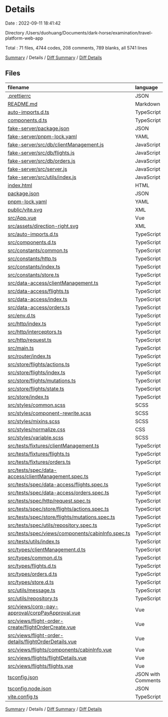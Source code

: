 # Details

Date : 2022-09-11 18:41:42

Directory /Users/duohuang/Documents/dark-horse/examination/travel-platform-web-app

Total : 71 files,  4744 codes, 208 comments, 789 blanks, all 5741 lines

[Summary](results.md) / Details / [Diff Summary](diff.md) / [Diff Details](diff-details.md)

## Files
| filename | language | code | comment | blank | total |
| :--- | :--- | ---: | ---: | ---: | ---: |
| [.prettierrc](/.prettierrc) | JSON | 15 | 0 | 1 | 16 |
| [README.md](/README.md) | Markdown | 9 | 0 | 8 | 17 |
| [auto-imports.d.ts](/auto-imports.d.ts) | TypeScript | 3 | 1 | 2 | 6 |
| [components.d.ts](/components.d.ts) | TypeScript | 22 | 3 | 3 | 28 |
| [fake-server/package.json](/fake-server/package.json) | JSON | 19 | 0 | 1 | 20 |
| [fake-server/pnpm-lock.yaml](/fake-server/pnpm-lock.yaml) | YAML | 534 | 0 | 94 | 628 |
| [fake-server/src/db/clientManagement.js](/fake-server/src/db/clientManagement.js) | JavaScript | 28 | 0 | 2 | 30 |
| [fake-server/src/db/flights.js](/fake-server/src/db/flights.js) | JavaScript | 76 | 0 | 2 | 78 |
| [fake-server/src/db/orders.js](/fake-server/src/db/orders.js) | JavaScript | 30 | 0 | 2 | 32 |
| [fake-server/src/server.js](/fake-server/src/server.js) | JavaScript | 61 | 13 | 11 | 85 |
| [fake-server/src/utils/index.js](/fake-server/src/utils/index.js) | JavaScript | 1 | 0 | 1 | 2 |
| [index.html](/index.html) | HTML | 13 | 0 | 1 | 14 |
| [package.json](/package.json) | JSON | 43 | 0 | 1 | 44 |
| [pnpm-lock.yaml](/pnpm-lock.yaml) | YAML | 1,863 | 0 | 296 | 2,159 |
| [public/vite.svg](/public/vite.svg) | XML | 1 | 0 | 0 | 1 |
| [src/App.vue](/src/App.vue) | Vue | 12 | 0 | 3 | 15 |
| [src/assets/direction-right.svg](/src/assets/direction-right.svg) | XML | 1 | 0 | 0 | 1 |
| [src/auto-imports.d.ts](/src/auto-imports.d.ts) | TypeScript | 3 | 1 | 2 | 6 |
| [src/components.d.ts](/src/components.d.ts) | TypeScript | 25 | 3 | 3 | 31 |
| [src/constants/common.ts](/src/constants/common.ts) | TypeScript | 1 | 0 | 1 | 2 |
| [src/constants/http.ts](/src/constants/http.ts) | TypeScript | 30 | 15 | 4 | 49 |
| [src/constants/index.ts](/src/constants/index.ts) | TypeScript | 3 | 0 | 1 | 4 |
| [src/constants/store.ts](/src/constants/store.ts) | TypeScript | 6 | 0 | 2 | 8 |
| [src/data-access/clientManagement.ts](/src/data-access/clientManagement.ts) | TypeScript | 32 | 1 | 3 | 36 |
| [src/data-access/flights.ts](/src/data-access/flights.ts) | TypeScript | 20 | 0 | 4 | 24 |
| [src/data-access/index.ts](/src/data-access/index.ts) | TypeScript | 3 | 0 | 1 | 4 |
| [src/data-access/orders.ts](/src/data-access/orders.ts) | TypeScript | 11 | 0 | 3 | 14 |
| [src/env.d.ts](/src/env.d.ts) | TypeScript | 12 | 2 | 3 | 17 |
| [src/http/index.ts](/src/http/index.ts) | TypeScript | 1 | 0 | 1 | 2 |
| [src/http/interceptors.ts](/src/http/interceptors.ts) | TypeScript | 74 | 13 | 17 | 104 |
| [src/http/request.ts](/src/http/request.ts) | TypeScript | 45 | 4 | 8 | 57 |
| [src/main.ts](/src/main.ts) | TypeScript | 9 | 0 | 4 | 13 |
| [src/router/index.ts](/src/router/index.ts) | TypeScript | 36 | 0 | 5 | 41 |
| [src/store/flights/actions.ts](/src/store/flights/actions.ts) | TypeScript | 13 | 0 | 3 | 16 |
| [src/store/flights/index.ts](/src/store/flights/index.ts) | TypeScript | 3 | 0 | 1 | 4 |
| [src/store/flights/mutations.ts](/src/store/flights/mutations.ts) | TypeScript | 8 | 0 | 3 | 11 |
| [src/store/flights/state.ts](/src/store/flights/state.ts) | TypeScript | 4 | 0 | 2 | 6 |
| [src/store/index.ts](/src/store/index.ts) | TypeScript | 10 | 0 | 3 | 13 |
| [src/styles/common.scss](/src/styles/common.scss) | SCSS | 8 | 0 | 2 | 10 |
| [src/styles/component-rewrite.scss](/src/styles/component-rewrite.scss) | SCSS | 0 | 0 | 1 | 1 |
| [src/styles/mixins.scss](/src/styles/mixins.scss) | SCSS | 20 | 0 | 4 | 24 |
| [src/styles/normalize.css](/src/styles/normalize.css) | CSS | 146 | 131 | 75 | 352 |
| [src/styles/variable.scss](/src/styles/variable.scss) | SCSS | 11 | 2 | 4 | 17 |
| [src/tests/fixtures/clientManagement.ts](/src/tests/fixtures/clientManagement.ts) | TypeScript | 37 | 0 | 3 | 40 |
| [src/tests/fixtures/flights.ts](/src/tests/fixtures/flights.ts) | TypeScript | 85 | 0 | 3 | 88 |
| [src/tests/fixtures/orders.ts](/src/tests/fixtures/orders.ts) | TypeScript | 35 | 0 | 3 | 38 |
| [src/tests/spec/data-access/clientManagement.spec.ts](/src/tests/spec/data-access/clientManagement.spec.ts) | TypeScript | 22 | 0 | 4 | 26 |
| [src/tests/spec/data-access/flights.spec.ts](/src/tests/spec/data-access/flights.spec.ts) | TypeScript | 15 | 0 | 3 | 18 |
| [src/tests/spec/data-access/orders.spec.ts](/src/tests/spec/data-access/orders.spec.ts) | TypeScript | 10 | 0 | 2 | 12 |
| [src/tests/spec/http/request.spec.ts](/src/tests/spec/http/request.spec.ts) | TypeScript | 221 | 2 | 24 | 247 |
| [src/tests/spec/store/flights/actions.spec.ts](/src/tests/spec/store/flights/actions.spec.ts) | TypeScript | 20 | 0 | 7 | 27 |
| [src/tests/spec/store/flights/mutations.spec.ts](/src/tests/spec/store/flights/mutations.spec.ts) | TypeScript | 11 | 0 | 3 | 14 |
| [src/tests/spec/utils/repository.spec.ts](/src/tests/spec/utils/repository.spec.ts) | TypeScript | 89 | 2 | 10 | 101 |
| [src/tests/spec/views/components/cabinInfo.spec.ts](/src/tests/spec/views/components/cabinInfo.spec.ts) | TypeScript | 31 | 0 | 5 | 36 |
| [src/tests/utils/index.ts](/src/tests/utils/index.ts) | TypeScript | 12 | 0 | 2 | 14 |
| [src/types/clientManagement.d.ts](/src/types/clientManagement.d.ts) | TypeScript | 8 | 0 | 2 | 10 |
| [src/types/common.d.ts](/src/types/common.d.ts) | TypeScript | 20 | 0 | 4 | 24 |
| [src/types/flights.d.ts](/src/types/flights.d.ts) | TypeScript | 36 | 0 | 2 | 38 |
| [src/types/orders.d.ts](/src/types/orders.d.ts) | TypeScript | 35 | 0 | 4 | 39 |
| [src/types/store.d.ts](/src/types/store.d.ts) | TypeScript | 11 | 0 | 3 | 14 |
| [src/utils/message.ts](/src/utils/message.ts) | TypeScript | 42 | 0 | 8 | 50 |
| [src/utils/repository.ts](/src/utils/repository.ts) | TypeScript | 103 | 3 | 27 | 133 |
| [src/views/corp-pay-approval/corpPayApproval.vue](/src/views/corp-pay-approval/corpPayApproval.vue) | Vue | 174 | 2 | 18 | 194 |
| [src/views/flight-order-create/flightOrderCreate.vue](/src/views/flight-order-create/flightOrderCreate.vue) | Vue | 23 | 0 | 4 | 27 |
| [src/views/flight-order-details/flightOrderDetails.vue](/src/views/flight-order-details/flightOrderDetails.vue) | Vue | 25 | 0 | 5 | 30 |
| [src/views/flights/components/cabinInfo.vue](/src/views/flights/components/cabinInfo.vue) | Vue | 69 | 0 | 10 | 79 |
| [src/views/flights/flightDetails.vue](/src/views/flights/flightDetails.vue) | Vue | 42 | 0 | 10 | 52 |
| [src/views/flights/flights.vue](/src/views/flights/flights.vue) | Vue | 205 | 0 | 30 | 235 |
| [tsconfig.json](/tsconfig.json) | JSON with Comments | 20 | 3 | 1 | 24 |
| [tsconfig.node.json](/tsconfig.node.json) | JSON | 9 | 0 | 1 | 10 |
| [vite.config.ts](/vite.config.ts) | TypeScript | 69 | 7 | 3 | 79 |

[Summary](results.md) / Details / [Diff Summary](diff.md) / [Diff Details](diff-details.md)